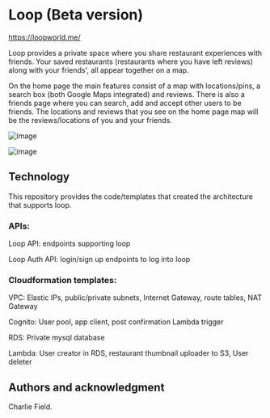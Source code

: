 # Loop (Beta version)
https://loopworld.me/

Loop provides a private space where you share restaurant experiences with friends. Your saved restaurants (restaurants where you have left reviews) along with your friends', all appear together on a map.

On the home page the main features consist of a map with locations/pins, a search box (both Google Maps integrated) and reviews. There is also a friends page where you can search, add and accept other users to be friends. The locations and reviews that you see on the home page map will be the reviews/locations of you and your friends.


![image](https://github.com/user-attachments/assets/50e7bd5b-9f7c-4cfb-83c5-4678f9690925)

![image](https://github.com/user-attachments/assets/2d99ab43-2245-4d87-b665-2468669477f5)


## Technology
This repository provides the code/templates that created the architecture that supports loop.

### APIs:

Loop API: endpoints supporting loop

Loop Auth API: login/sign up endpoints to log into loop


### Cloudformation templates:

VPC: Elastic IPs, public/private subnets, Internet Gateway, route tables, NAT Gateway

Cognito: User pool, app client, post confirmation Lambda trigger

RDS: Private mysql database

Lambda: User creator in RDS, restaurant thumbnail uploader to S3, User deleter


## Authors and acknowledgment
Charlie Field.
